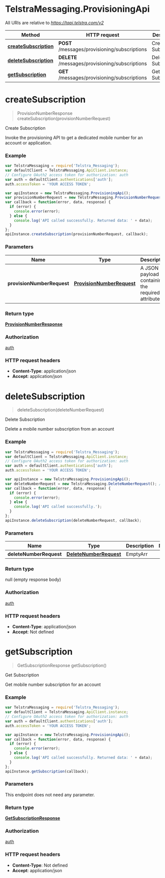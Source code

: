 # TelstraMessaging.ProvisioningApi

All URIs are relative to *https://tapi.telstra.com/v2*

Method | HTTP request | Description
------------- | ------------- | -------------
[**createSubscription**](ProvisioningApi.md#createSubscription) | **POST** /messages/provisioning/subscriptions | Create Subscription
[**deleteSubscription**](ProvisioningApi.md#deleteSubscription) | **DELETE** /messages/provisioning/subscriptions | Delete Subscription
[**getSubscription**](ProvisioningApi.md#getSubscription) | **GET** /messages/provisioning/subscriptions | Get Subscription


<a name="createSubscription"></a>
# **createSubscription**
> ProvisionNumberResponse createSubscription(provisionNumberRequest)

Create Subscription

Invoke the provisioning API to get a dedicated mobile number for an account or application. 

### Example
```javascript
var TelstraMessaging = require('Telstra_Messaging');
var defaultClient = TelstraMessaging.ApiClient.instance;
// Configure OAuth2 access token for authorization: auth
var auth = defaultClient.authentications['auth'];
auth.accessToken = 'YOUR ACCESS TOKEN';

var apiInstance = new TelstraMessaging.ProvisioningApi();
var provisionNumberRequest = new TelstraMessaging.ProvisionNumberRequest(); // ProvisionNumberRequest | A JSON payload containing the required attributes
var callback = function(error, data, response) {
  if (error) {
    console.error(error);
  } else {
    console.log('API called successfully. Returned data: ' + data);
  }
};
apiInstance.createSubscription(provisionNumberRequest, callback);
```

### Parameters

Name | Type | Description  | Notes
------------- | ------------- | ------------- | -------------
 **provisionNumberRequest** | [**ProvisionNumberRequest**](ProvisionNumberRequest.md)| A JSON payload containing the required attributes | 

### Return type

[**ProvisionNumberResponse**](ProvisionNumberResponse.md)

### Authorization

[auth](../README.md#auth)

### HTTP request headers

 - **Content-Type**: application/json
 - **Accept**: application/json

<a name="deleteSubscription"></a>
# **deleteSubscription**
> deleteSubscription(deleteNumberRequest)

Delete Subscription

Delete a mobile number subscription from an account 

### Example
```javascript
var TelstraMessaging = require('Telstra_Messaging');
var defaultClient = TelstraMessaging.ApiClient.instance;
// Configure OAuth2 access token for authorization: auth
var auth = defaultClient.authentications['auth'];
auth.accessToken = 'YOUR ACCESS TOKEN';

var apiInstance = new TelstraMessaging.ProvisioningApi();
var deleteNumberRequest = new TelstraMessaging.DeleteNumberRequest(); // DeleteNumberRequest | EmptyArr
var callback = function(error, data, response) {
  if (error) {
    console.error(error);
  } else {
    console.log('API called successfully.');
  }
};
apiInstance.deleteSubscription(deleteNumberRequest, callback);
```

### Parameters

Name | Type | Description  | Notes
------------- | ------------- | ------------- | -------------
 **deleteNumberRequest** | [**DeleteNumberRequest**](DeleteNumberRequest.md)| EmptyArr | 

### Return type

null (empty response body)

### Authorization

[auth](../README.md#auth)

### HTTP request headers

 - **Content-Type**: application/json
 - **Accept**: Not defined

<a name="getSubscription"></a>
# **getSubscription**
> GetSubscriptionResponse getSubscription()

Get Subscription

Get mobile number subscription for an account 

### Example
```javascript
var TelstraMessaging = require('Telstra_Messaging');
var defaultClient = TelstraMessaging.ApiClient.instance;
// Configure OAuth2 access token for authorization: auth
var auth = defaultClient.authentications['auth'];
auth.accessToken = 'YOUR ACCESS TOKEN';

var apiInstance = new TelstraMessaging.ProvisioningApi();
var callback = function(error, data, response) {
  if (error) {
    console.error(error);
  } else {
    console.log('API called successfully. Returned data: ' + data);
  }
};
apiInstance.getSubscription(callback);
```

### Parameters
This endpoint does not need any parameter.

### Return type

[**GetSubscriptionResponse**](GetSubscriptionResponse.md)

### Authorization

[auth](../README.md#auth)

### HTTP request headers

 - **Content-Type**: Not defined
 - **Accept**: application/json

